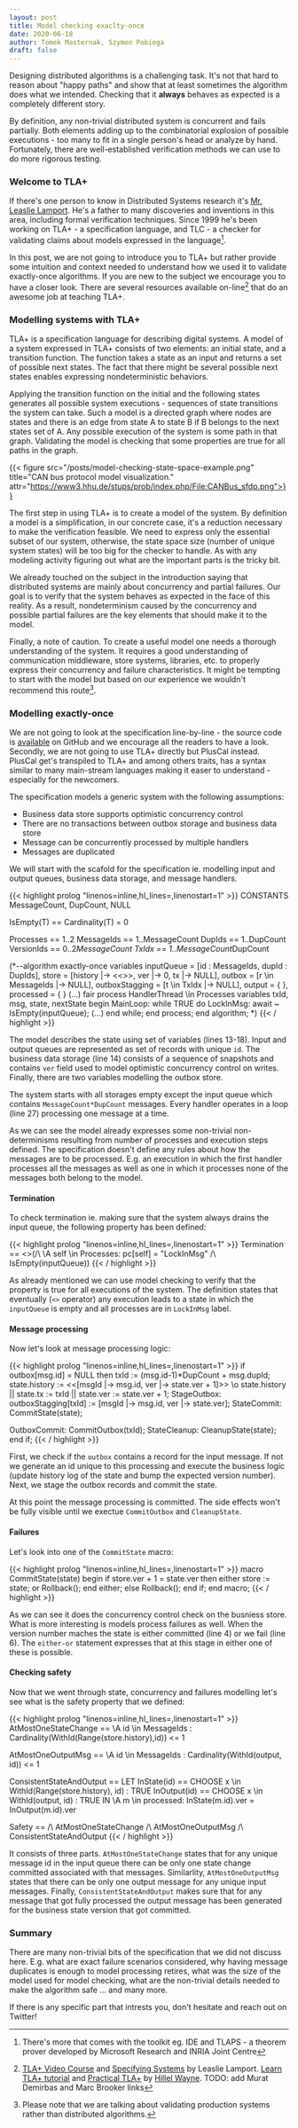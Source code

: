 ```yaml
---
layout: post
title: Model checking exaclty-once 
date: 2020-06-18
author: Tomek Masternak, Szymon Pobiega
draft: false
---
```


Designing distributed algorithms is a challenging task. It's not that hard to reason about "happy paths" and show that at least sometimes the algorithm does what we intended. Checking that it **always** behaves as expected is a completely different story. 

By definition, any non-trivial distributed system is concurrent and fails partially. Both elements adding up to the combinatorial explosion of possible executions - too many to fit in a single person's head or analyze by hand. Fortunately, there are well-established verification methods we can use to do more rigorous testing.   

### Welcome to TLA+

If there's one person to know in Distributed Systems research it's [Mr. Leaslie Lamport](https://en.wikipedia.org/wiki/Leslie_Lamport). He's a father to many discoveries and inventions in this area, including formal verification techniques. Since 1999 he's been working on TLA+ - a specification language, and TLC - a checker for validating claims about models expressed in the language[^1].

In this post, we are not going to introduce you to TLA+ but rather provide some intuition and context needed to understand how we used it to validate exactly-once algorithms. If you are new to the subject we encourage you to have a closer look. There are several resources available on-line[^2] that do an awesome job at teaching TLA+.

### Modelling systems with TLA+

TLA+ is a specification language for describing digital systems. A model of a system expressed in TLA+ consists of two elements: an initial state, and a transition function. The function takes a state as an input and returns a set of possible next states. The fact that there might be several possible next states enables expressing nondeterministic behaviors. 

Applying the transition function on the initial and the following states generates all possible system executions - sequences of state transitions the system can take. Such a model is a directed graph where nodes are states and there is an edge from state A to state B if B belongs to the next states set of A. Any possible execution of the system is some path in that graph. Validating the model is checking that some properties are true for all paths in the graph.               

{{< figure src="/posts/model-checking-state-space-example.png" title="CAN bus protocol model visualization." attr="https://www3.hhu.de/stups/prob/index.php/File:CANBus_sfdp.png">}}

The first step in using TLA+ is to create a model of the system. By definition a model is a simplification, in our concrete case, it's a reduction necessary to make the verification feasible. We need to express only the essential subset of our system, otherwise, the state space size (number of unique system states) will be too big for the checker to handle. As with any modeling activity figuring out what are the important parts is the tricky bit. 

We already touched on the subject in the introduction saying that distributed systems are mainly about concurrency and partial failures. Our goal is to verify that the system behaves as expected in the face of this reality. As a result, nondeterminism caused by the concurrency and possible partial failures are the key elements that should make it to the model.

Finally, a note of caution. To create a useful model one needs a thorough understanding of the system. It requires a good understanding of communication middleware, store systems, libraries, etc. to properly express their concurrency and failure characteristics. It might be tempting to start with the model but based on our experience we wouldn't recommend this route[^3].

### Modelling exactly-once

We are not going to look at the specification line-by-line - the source code is [available](https://github.com/exactly-once/model-checking/blob/master/exactly_once_none_atomic.tla) on GitHub and we encourage all the readers to have a look. Secondly, we are not going to use TLA+ directly but PlusCal instead. PlusCal get's transpiled to TLA+ and among others traits, has a syntax similar to many main-stream languages making it easer to understand - especially for the newcomers.

The specification models a generic system with the following assumptions:

* Business data store supports optimistic concurrency control
* There are no transactions between outbox storage and business data store
* Message can be concurrently processed by multiple handlers
* Messages are duplicated 

We will start with the scafold for the specification ie. modelling input and output queues, business data storage, and message handlers.  

{{< highlight prolog "linenos=inline,hl_lines=,linenostart=1" >}}
CONSTANTS MessageCount, DupCount, NULL

IsEmpty(T) == Cardinality(T) = 0

Processes == 1..2
MessageIds == 1..MessageCount
DupIds == 1..DupCount
VersionIds == 0..2*MessageCount
TxIdx == 1..MessageCount*DupCount

(*--algorithm exactly-once
variables
    inputQueue = [id : MessageIds, dupId : DupIds],
    store = [history |-> <<>>, ver |-> 0, tx |-> NULL], 
    outbox = [r \in MessageIds |-> NULL],
    outboxStagging = [t \in TxIdx |-> NULL],
    output = { },
    processed = { }
(...)
fair process HandlerThread \in Processes
variables
    txId,
    msg,
    state, 
    nextState
begin
MainLoop:
    while TRUE do
    LockInMsg:
        await ~ IsEmpty(inputQueue);
        (...)
    end while;
end process;
end algorithm; *)
{{< / highlight >}}

The model describes the state using set of variables (lines 13-18). Input and output queues are represented as set of records with unique `id`. The business data storage (line 14) consists of a sequence of snapshots and contains `ver` field used to model optimistic concurrency control on writes. Finally, there are two variables modelling the outbox store.

The system starts with all storages empty except the input queue which contains `MessageCount*DupCount` messages. Every handler operates in a loop (line 27) processing one message at a time.  

As we can see the model already expresses some non-trivial non-determinisms resulting from number of processes and execution steps defined. The specification doesn't define any rules about how the messages are to be processed. E.g. an execution in which the first handler processes all the messages as well as one in which it processes none of the messages both belong to the model.   

#### Termination

To check termination ie. making sure that the system always drains the input queue, the following property has been defined:

{{< highlight prolog "linenos=inline,hl_lines=,linenostart=1" >}}
Termination == <>(/\ \A self \in Processes: pc[self] = "LockInMsg"
                  /\ IsEmpty(inputQueue))
{{< / highlight >}}

As already mentioned we can use model checking to verify that the property is true for all executions of the system. The definition states that eventually (`<>` operator) any execution leads to a state in which the `inputQueue` is empty and all processes are in `LockInMsg` label.

#### Message processing

Now let's look at message processing logic:

{{< highlight prolog "linenos=inline,hl_lines=,linenostart=1" >}}
if outbox[msg.id] = NULL then
   txId := (msg.id-1)*DupCount + msg.dupId;
   state.history := <<[msgId |-> msg.id, ver |-> state.ver + 1]>> 
                     \o 
                     state.history ||
   state.tx := txId ||
   state.ver := state.ver + 1;
StageOutbox:
   outboxStagging[txId] := [msgId |-> msg.id, ver |-> state.ver];
StateCommit:
   CommitState(state);
    
OutboxCommit:
   CommitOutbox(txId);
StateCleanup:
   CleanupState(state);
end if;
{{< / highlight >}}

First, we check if the `outbox` contains a record for the input message. If not we generate an id unique to this processing and execute the business logic (update history log of the state and bump the expected version number). Next, we stage the outbox records and commit the state. 

At this point the message processing is committed. The side effects won't be fully visible until we exectue `CommitOutbox` and `CleanupState`. 

#### Failures

Let's look into one of the `CommitState` macro:

{{< highlight prolog "linenos=inline,hl_lines=,linenostart=1" >}}
macro CommitState(state) begin
    if store.ver + 1 = state.ver then
        either
            store := state;
        or
            Rollback();
        end either;
    else
        Rollback();
    end if;
end macro;
{{< / highlight >}}

As we can see it does the concurrency control check on the busniess store. What is more interesting is models process failures as well. When the version number maches the state is either committed (line 4) or we fail (line 6). The `either-or` statement expresses that at this stage in either one of these is possible.

#### Checking safety

Now that we went through state, concurrency and failures modelling let's see what is the safety property that we defined:

{{< highlight prolog "linenos=inline,hl_lines=,linenostart=1" >}}
AtMostOneStateChange ==
 \A id \in MessageIds : 
    Cardinality(WithId(Range(store.history),id)) <= 1
    
AtMostOneOutputMsg ==
 \A id \in MessageIds : 
    Cardinality(WithId(output, id)) <= 1

ConsistentStateAndOutput ==
 LET InState(id)  == 
        CHOOSE x \in WithId(Range(store.history), id) : TRUE
     InOutput(id) == 
        CHOOSE x \in WithId(output, id) : TRUE
 IN \A m \in processed: 
     InState(m.id).ver = InOutput(m.id).ver
    
Safety == /\ AtMostOneStateChange 
          /\ AtMostOneOutputMsg 
          /\ ConsistentStateAndOutput
{{< / highlight >}}

It consists of three parts. `AtMostOneStateChange` states that for any unique message id in the input queue there can be only one state change committed associated with that messages. Similarlity, `AtMostOneOutputMsg` states that there can be only one output message for any unique input messages. Finally, `ConsistentStateAndOutput` makes sure that for any message that got fully processed the output message has been generated for the business state version that got committed. 

### Summary

There are many non-trivial bits of the specification that we did not discuss here. E.g. what are exact failure scenarios considered, why having message duplicates is enough to model processing retires, what was the size of the model used for model checking, what are the non-trivial details needed to make the algorithm safe ... and many more. 

If there is any specific part that intrests you, don't hesitate and reach out on Twitter!

[^1]: There's more that comes with the toolkit eg. IDE and TLAPS - a theorem prover developed by Microsoft Research and INRIA Joint Centre 
[^2]: [TLA+ Video Course](https://lamport.azurewebsites.net/video/videos.html) and [Specifying Systems](https://lamport.azurewebsites.net/tla/book.html) by Leaslie Lamport. [Learn TLA+ tutorial](https://learntla.com/) and [Practical TLA+](https://www.hillelwayne.com/post/practical-tla/) by [Hillel Wayne](https://www.hillelwayne.com/). TODO: add Murat Demirbas and Marc Brooker links
[^3]: Please note that we are talking about validating production systems rather than distributed algorithms.  
